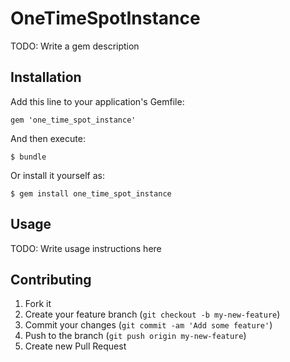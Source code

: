 # OneTimeSpotInstance

TODO: Write a gem description

## Installation

Add this line to your application's Gemfile:

    gem 'one_time_spot_instance'

And then execute:

    $ bundle

Or install it yourself as:

    $ gem install one_time_spot_instance

## Usage

TODO: Write usage instructions here

## Contributing

1. Fork it
2. Create your feature branch (`git checkout -b my-new-feature`)
3. Commit your changes (`git commit -am 'Add some feature'`)
4. Push to the branch (`git push origin my-new-feature`)
5. Create new Pull Request
